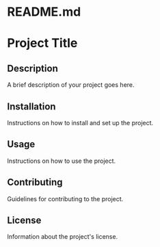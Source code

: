 # README.md

# Project Title

## Description

A brief description of your project goes here.

## Installation

Instructions on how to install and set up the project.

## Usage

Instructions on how to use the project.

## Contributing

Guidelines for contributing to the project.

## License

Information about the project's license.